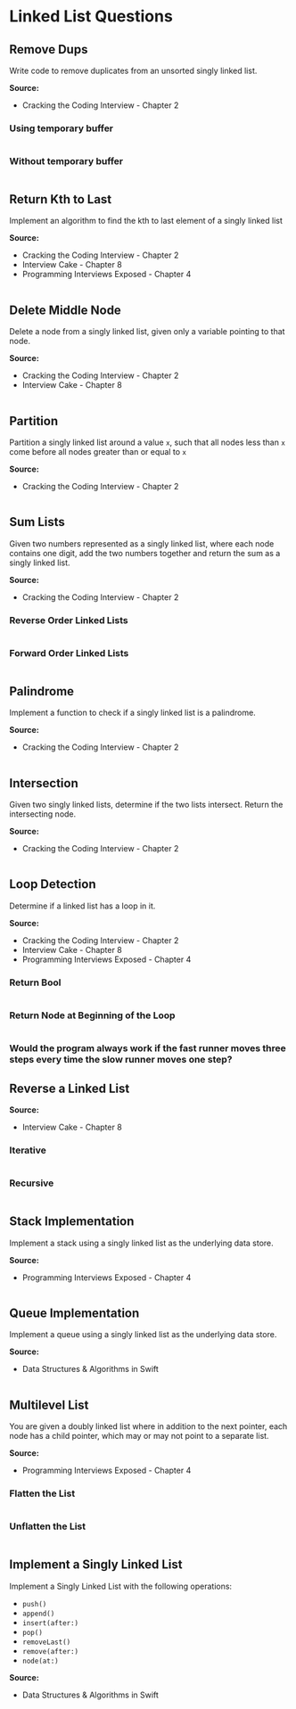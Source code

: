 # Linked List Questions

## Remove Dups
Write code to remove duplicates from an unsorted singly linked list.

**Source:** 
* Cracking the Coding Interview - Chapter 2

### Using temporary buffer

```swift
```

### Without temporary buffer

```swift
```

## Return Kth to Last
Implement an algorithm to find the kth to last element of a singly linked list  

**Source:** 
* Cracking the Coding Interview - Chapter 2
* Interview Cake - Chapter 8
* Programming Interviews Exposed - Chapter 4

```swift
```

## Delete Middle Node
Delete a node from a singly linked list, given only a variable pointing to that node.

**Source:** 
* Cracking the Coding Interview - Chapter 2
* Interview Cake - Chapter 8

```swift
```

## Partition
Partition a singly linked list around a value ```x```, such that all nodes less than ```x``` come before all nodes greater than or equal to ```x```

**Source:** 
* Cracking the Coding Interview - Chapter 2

```swift
```

## Sum Lists
Given two numbers represented as a singly linked list, where each node contains one digit, add the two numbers together and return the sum as a singly linked list.

**Source:** 
* Cracking the Coding Interview - Chapter 2

### Reverse Order Linked Lists

```swift
```

### Forward Order Linked Lists

```swift
```

## Palindrome
Implement a function to check if a singly linked list is a palindrome.

**Source:** 
* Cracking the Coding Interview - Chapter 2

```swift
```

## Intersection
Given two singly linked lists, determine if the two lists intersect. Return the intersecting node.

**Source:** 
* Cracking the Coding Interview - Chapter 2

```swift
```

## Loop Detection
Determine if a linked list has a loop in it.

**Source:** 
* Cracking the Coding Interview - Chapter 2
* Interview Cake - Chapter 8
* Programming Interviews Exposed - Chapter 4

### Return Bool

```swift
```

### Return Node at Beginning of the Loop

```swift

```

### Would the program always work if the fast runner moves three steps every time the slow runner moves one step?

## Reverse a Linked List

**Source:** 
* Interview Cake - Chapter 8

### Iterative

```swift
```

### Recursive

```swift

```

## Stack Implementation
Implement a stack using a singly linked list as the underlying data store.

**Source:** 
* Programming Interviews Exposed - Chapter 4

```swift

```

## Queue Implementation
Implement a queue using a singly linked list as the underlying data store.

**Source:** 
* Data Structures & Algorithms in Swift

```swift

```

## Multilevel List
You are given a doubly linked list where in addition to the next pointer, each node has a child pointer, which may or may not point to a separate list.

**Source:** 
* Programming Interviews Exposed - Chapter 4

### Flatten the List
```swift

```


### Unflatten the List
```swift

```

## Implement a Singly Linked List
Implement a Singly Linked List with the following operations: 
* ```push()```
* ```append()```
* ```insert(after:)```
* ```pop()```
* ```removeLast()```
* ```remove(after:)```
* ```node(at:)```

**Source:** 
* Data Structures & Algorithms in Swift

```swift

```
